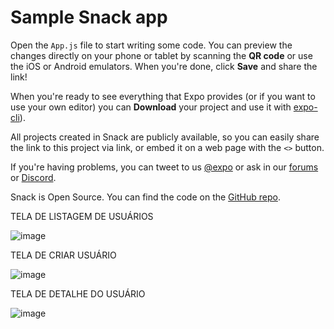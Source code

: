 # Sample Snack app

Open the `App.js` file to start writing some code. You can preview the changes directly on your phone or tablet by scanning the **QR code** or use the iOS or Android emulators. When you're done, click **Save** and share the link!

When you're ready to see everything that Expo provides (or if you want to use your own editor) you can **Download** your project and use it with [expo-cli](https://docs.expo.dev/get-started/installation/#expo-cli)).

All projects created in Snack are publicly available, so you can easily share the link to this project via link, or embed it on a web page with the `<>` button.

If you're having problems, you can tweet to us [@expo](https://twitter.com/expo) or ask in our [forums](https://forums.expo.dev/c/expo-dev-tools/61) or [Discord](https://chat.expo.dev/).

Snack is Open Source. You can find the code on the [GitHub repo](https://github.com/expo/snack).

TELA DE LISTAGEM DE USUÁRIOS

![image](https://github.com/irwingato/CRUD-EXPO-FIRESTORE/assets/45997584/21faf64e-a18a-4380-adce-42ec3a05e222)

TELA DE CRIAR USUÁRIO

![image](https://github.com/irwingato/CRUD-EXPO-FIRESTORE/assets/45997584/8d57fd47-46e0-4fb0-b185-ed1ccd4aed30)

TELA DE DETALHE DO USUÁRIO

![image](https://github.com/irwingato/CRUD-EXPO-FIRESTORE/assets/45997584/1f18e3dd-c0da-4080-adc2-c1db56758a3f)
